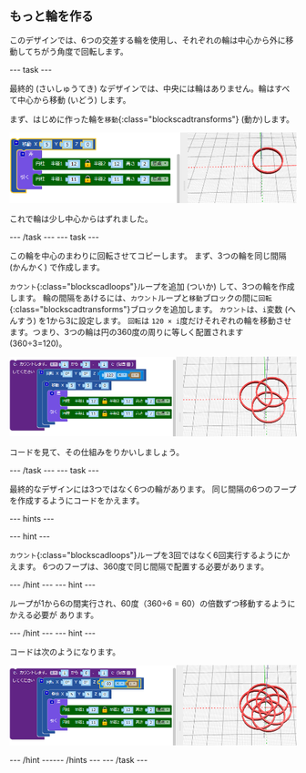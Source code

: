 ## もっと輪を作る

このデザインでは、6つの交差する輪を使用し、それぞれの輪は中心から外に移動してちがう角度で回転します。

--- task ---

最終的 (さいしゅうてき) なデザインでは、中央には輪はありません。輪はすべて中心から移動 (いどう) します。

まず、はじめに作った輪を`移動`{:class="blockscadtransforms"} (動か)します。

![スクリーンショット](images/pendant-translate.png)

これで輪は少し中心からはずれました。

--- /task --- --- task ---

この輪を中心のまわりに回転させてコピーします。 まず、3つの輪を同じ間隔 (かんかく) で作成します。

`カウント`{:class="blockscadloops"}ループを追加 (ついか) して、3つの輪を作成します。 輪の間隔をあけるには、`カウント`ループと`移動`ブロックの間に`回転`{:class="blockscadtransforms"}ブロックを追加します。 `カウント`は、`i`変数 (へんすう) を1から3に設定します。 `回転`は `120 × i`度だけそれぞれの輪を移動させます。つまり、3つの輪は円の360度の周りに等しく配置されます(360÷3=120)。

![スクリーンショット](images/pendant-3-hoops.png)

コードを見て、その仕組みをりかいしましょう。

--- /task --- --- task ---

最終的なデザインには3つではなく6つの輪があります。 同じ間隔の6つのフープを作成するようにコードをかえます。

--- hints ---

 --- hint ---

`カウント`{:class="blockscadloops"}ループを3回ではなく6回実行するようにかえます。 6つのフープは、360度で同じ間隔で配置する必要があります。

--- /hint --- --- hint ---

ループが1から6の間実行され、60度（360÷6 = 60）の倍数ずつ移動するようにかえる必要が あります。

--- /hint --- --- hint ---

コードは次のようになります。

![スクリーンショット](images/pendant-6-hoops.png)

--- /hint ------ /hints --- --- /task ---	
	
